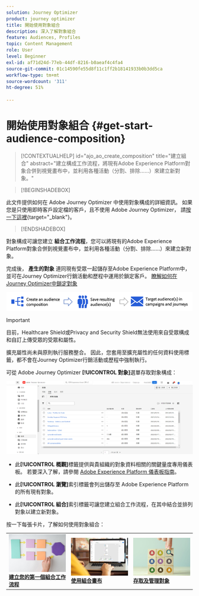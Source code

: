 ```yaml
---
solution: Journey Optimizer
product: journey optimizer
title: 開始使用對象組合
description: 深入了解對象組合
feature: Audiences, Profiles
topic: Content Management
role: User
level: Beginner
exl-id: af71d24d-77eb-44df-8216-b0aeaf4c4fa4
source-git-commit: 01c14590fe55d8f11c1ff2b18141933b0b3dd5ca
workflow-type: tm+mt
source-wordcount: '311'
ht-degree: 51%

---
```


# 開始使用對象組合 {#get-start-audience-composition}

>[!CONTEXTUALHELP]
>id="ajo_ao_create_composition"
>title="建立組合"
>abstract="建立構成工作流程，將現有Adobe Experience Platform對象合併到視覺畫布中，並利用各種活動（分割、排除……）來建立新對象。"

>[!BEGINSHADEBOX]

此文件提供如何在 Adobe Journey Optimizer 中使用對象構成的詳細資訊。 如果您是只使用即時客戶設定檔的客戶，且不使用 Adobe Journey Optimizer， 請[按一下這裡](https://experienceleague.adobe.com/docs/experience-platform/segmentation/ui/audience-composition.html?lang=zh-Hant){target="_blank"}。

>[!ENDSHADEBOX]

對象構成可讓您建立 **組合工作流程**，您可以將現有的Adobe Experience Platform對象合併到視覺畫布中，並利用各種活動（分割、排除……）來建立新對象。

完成後， **產生的對象** 連同現有受眾一起儲存至Adobe Experience Platform中，並可在Journey Optimizer行銷活動和歷程中運用於鎖定客戶。 [瞭解如何在Journey Optimizer中鎖定對象](../audience/about-audiences.md#segments-in-journey-optimizer)

![](assets/audiences-process.png)

>[!IMPORTANT]
>
>目前，Healthcare Shield或Privacy and Security Shield無法使用來自受眾構成和自訂上傳受眾的受眾和屬性。
>
>擴充屬性尚未與原則執行服務整合。 因此，您套用至擴充屬性的任何資料使用標籤，都不會在Journey Optimizer行銷活動或歷程中強制執行。

可從 Adobe Journey Optimizer **[!UICONTROL 對象]**&#x200B;選單存取對象構成：

![](assets/audiences-browse.png)

* 此&#x200B;**[!UICONTROL 概觀]**&#x200B;標籤提供與貴組織的對象資料相關的關鍵量度專用儀表板。 若要深入了解，請參閱 [Adobe Experience Platform 儀表板指南](https://experienceleague.adobe.com/docs/experience-platform/dashboards/guides/segments.html?lang=zh-Hant)。

* 此&#x200B;**[!UICONTROL 瀏覽]**&#x200B;索引標籤會列出儲存至 Adobe Experience Platform 的所有現有對象。

* 此&#x200B;**[!UICONTROL 組合]**&#x200B;索引標籤可讓您建立組合工作流程，在其中結合並排列對象以建立新對象。

按一下每張卡片，了解如何使用對象組合：

<table style="table-layout:fixed"><tr style="border: 0;">
<td><a href="create-compositions.md"><img alt="建立組合工作流程" src="../assets/do-not-localize/ao-workflows.jpg"></a>
<div><a href="create-compositions.md"><strong>建立您的第一個組合工作流程</strong></a></div></td>
<td><a href="composition-canvas.md"><img alt="使用組合畫布" src="../assets/do-not-localize/ao-canvas.jpg"></a>
<div><a href="composition-canvas.md"><strong>使用組合畫布</strong></a></div></td>
<td><a href="access-audiences.md"><img alt="存取及管理對象" src="../assets/do-not-localize/ao-audiences.jpeg"></a>
<div><a href="access-audiences.md"><strong>存取及管理對象</strong></a></div></td>
</tr></table>
